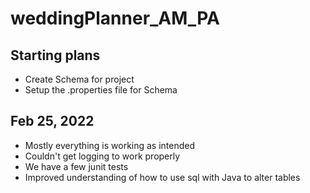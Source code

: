 # weddingPlanner_AM_PA

## Starting plans

- Create Schema for project
- Setup the .properties file for Schema

## Feb 25, 2022

- Mostly everything is working as intended
- Couldn't get logging to work properly
- We have a few junit tests
- Improved understanding of how to use sql with Java to alter tables
